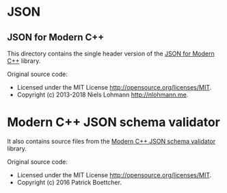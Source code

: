 # JSON

## JSON for Modern C++

This directory contains the single header version of the [JSON for Modern C++](https://github.com/nlohmann/json) library.

Original source code:

- Licensed under the MIT License <http://opensource.org/licenses/MIT>.
- Copyright (c) 2013-2018 Niels Lohmann <http://nlohmann.me>.


# Modern C++ JSON schema validator

It also contains source files from the [Modern C++ JSON schema validator](https://github.com/pboettch/json-schema-validator) library.

Original source code:

- Licensed under the MIT License <http://opensource.org/licenses/MIT>.
- Copyright (c) 2016 Patrick Boettcher.
